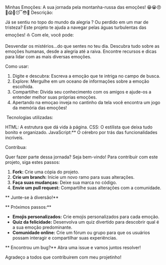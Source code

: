  Minhas Emoções: A sua jornada pela montanha-russa das emoções! 
😁😭😠🤢😱🙄😴😳🤯
Descrição:

Já se sentiu no topo do mundo da alegria ? Ou perdido em um mar de tristeza? 
Este projeto te ajuda a navegar pelas águas turbulentas das emoções! ⛵ Com ele, você pode:

 Desvendar os mistérios...do que sentes no teu dia.
 Descubra tudo sobre as emoções humanas, desde a alegria até a raiva.
  Encontre recursos e dicas para lidar com as mais diversas emoções.

 Como usar:

1. Digite e descubra: Escreva a emoção que te intriga no campo de busca.
2. Explore: Mergulhe em um oceano de informações sobre a emoção escolhida.
3. Compartilhe: Divida seu conhecimento com os amigos e ajude-os a entender melhor suas próprias emoções.
4. Apertando na emoçao inveja no cantinho da tela você encontra um jogo da memória das emoções!

️ Tecnologias utilizadas:

HTML: A estrutura que dá vida à página.
CSS: O estilista que deixa tudo bonito e organizado.
JavaScript:** O cérebro por trás das funcionalidades incríveis.

 Contribua:

Quer fazer parte dessa jornada? Seja bem-vindo! Para contribuir com este projeto, siga estes passos:

1. **Fork:** Crie uma cópia do projeto.
2. **Crie um branch:** Inicie um novo ramo para suas alterações.
3. **Faça suas mudanças:** Deixe sua marca no código.
4. **Envie um pull request:** Compartilhe suas alterações com a comunidade.

** Junte-se à diversão!**


** Próximos passos:**

* **Emojis personalizados:** Crie emojis personalizados para cada emoção.
* **Quiz da felicidade:** Desenvolva um quiz divertido para descobrir qual é a sua emoção predominante.
* **Comunidade online:** Crie um fórum ou grupo para que os usuários possam interagir e compartilhar suas experiências.

** Encontrou um bug?** Abra uma issue e vamos juntos resolver!

Agradeço a todos que contribuirem com meu projetinho!
